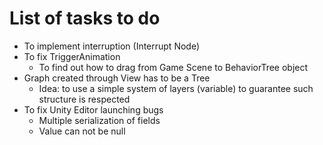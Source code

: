 # List of tasks to do

* To implement interruption (Interrupt Node)
* To fix TriggerAnimation
  + To find out how to drag from Game Scene to BehaviorTree object
* Graph created through View has to be a Tree
  + Idea: to use a simple system of layers (variable) to guarantee such structure is respected
* To fix Unity Editor launching bugs
  + Multiple serialization of fields
  + Value can not be null

